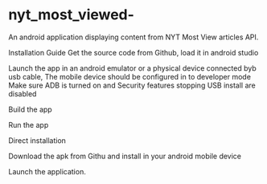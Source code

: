 # nyt_most_viewed-
An android application displaying content from NYT Most View articles API.

Installation Guide
Get the source code from Github, load it in android studio

Launch  the app in an android emulator or a physical device connected byb usb cable,
The mobile device should be configured in to developer mode
Make sure ADB is turned on and Security features stopping USB install are disabled

Build the app 

Run the app

Direct installation 

Download the apk from Githu and install in your android mobile device

Launch the application.

